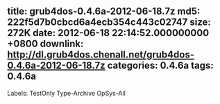 title: grub4dos-0.4.6a-2012-06-18.7z
md5: 222f5d7b0cbcd6a4ecb354c443c02747
size: 272K
date: 2012-06-18 22:14:52.000000000 +0800
downlink: http://dl.grub4dos.chenall.net/grub4dos-0.4.6a-2012-06-18.7z
categories: 0.4.6a
tags: 0.4.6a
---

Labels: 
 TestOnly
 Type-Archive
 OpSys-All